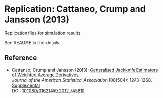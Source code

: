 # Replication: Cattaneo, Crump and Jansson (2013)

Replication files for simulation results.

See README.txt for details.

## Reference

- Cattaneo, Crump and Jansson (2013): [Generalized Jackknife Estimators of Weighted Average Derivatives](https://cattaneo.princeton.edu/papers/Cattaneo-Crump-Jansson_2013_JASA.pdf).<br>
_Journal of the American Statistical Association_ 108(504): 1243-1268.<br>
[Supplemental](https://cattaneo.princeton.edu/papers/Cattaneo-Crump-Jansson_2013_JASA--Supplemental.pdf)<br>
DOI: [10.1080/01621459.2012.745810](https://doi.org/10.1080/01621459.2012.745810)
